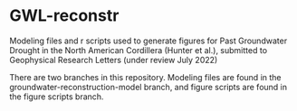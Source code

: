 # GWL-reconstr
Modeling files and r scripts used to generate figures for Past Groundwater Drought in the North American Cordillera (Hunter et al.), submitted to Geophysical Research Letters (under review July 2022)

There are two branches in this repository. Modeling files are found in the groundwater-reconstruction-model branch, and figure scripts are found in the figure scripts branch.
